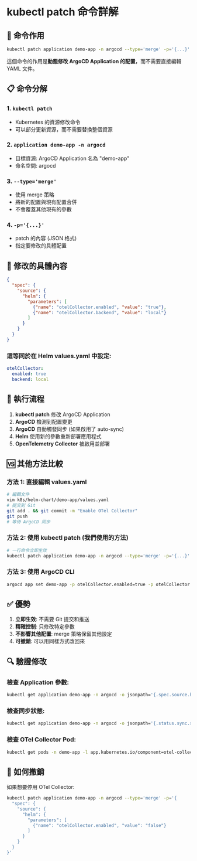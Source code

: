 # kubectl patch 命令詳解

## 🎯 命令作用

```bash
kubectl patch application demo-app -n argocd --type='merge' -p='{...}'
```

這個命令的作用是**動態修改 ArgoCD Application 的配置**，而不需要直接編輯 YAML 文件。

## 📋 命令分解

### 1. `kubectl patch`
- Kubernetes 的資源修改命令
- 可以部分更新資源，而不需要替換整個資源

### 2. `application demo-app -n argocd`
- 目標資源: ArgoCD Application 名為 "demo-app"
- 命名空間: argocd

### 3. `--type='merge'`
- 使用 merge 策略
- 將新的配置與現有配置合併
- 不會覆蓋其他現有的參數

### 4. `-p='{...}'`
- patch 的內容 (JSON 格式)
- 指定要修改的具體配置

## 🔧 修改的具體內容

```json
{
  "spec": {
    "source": {
      "helm": {
        "parameters": [
          {"name": "otelCollector.enabled", "value": "true"},
          {"name": "otelCollector.backend", "value": "local"}
        ]
      }
    }
  }
}
```

### 這等同於在 Helm values.yaml 中設定:
```yaml
otelCollector:
  enabled: true
  backend: local
```

## 🔄 執行流程

1. **kubectl patch** 修改 ArgoCD Application
2. **ArgoCD** 檢測到配置變更
3. **ArgoCD** 自動觸發同步 (如果啟用了 auto-sync)
4. **Helm** 使用新的參數重新部署應用程式
5. **OpenTelemetry Collector** 被啟用並部署

## 🆚 其他方法比較

### 方法 1: 直接編輯 values.yaml
```bash
# 編輯文件
vim k8s/helm-chart/demo-app/values.yaml
# 提交到 Git
git add . && git commit -m "Enable OTel Collector"
git push
# 等待 ArgoCD 同步
```

### 方法 2: 使用 kubectl patch (我們使用的方法)
```bash
# 一行命令立即生效
kubectl patch application demo-app -n argocd --type='merge' -p='{...}'
```

### 方法 3: 使用 ArgoCD CLI
```bash
argocd app set demo-app -p otelCollector.enabled=true -p otelCollector.backend=local
```

## ✅ 優勢

1. **立即生效**: 不需要 Git 提交和推送
2. **精確控制**: 只修改特定參數
3. **不影響其他配置**: merge 策略保留其他設定
4. **可撤銷**: 可以用同樣方式改回來

## 🔍 驗證修改

### 檢查 Application 參數:
```bash
kubectl get application demo-app -n argocd -o jsonpath='{.spec.source.helm.parameters}' | jq .
```

### 檢查同步狀態:
```bash
kubectl get application demo-app -n argocd -o jsonpath='{.status.sync.status}'
```

### 檢查 OTel Collector Pod:
```bash
kubectl get pods -n demo-app -l app.kubernetes.io/component=otel-collector
```

## 🔄 如何撤銷

如果想要停用 OTel Collector:
```bash
kubectl patch application demo-app -n argocd --type='merge' -p='{
  "spec": {
    "source": {
      "helm": {
        "parameters": [
          {"name": "otelCollector.enabled", "value": "false"}
        ]
      }
    }
  }
}'
```